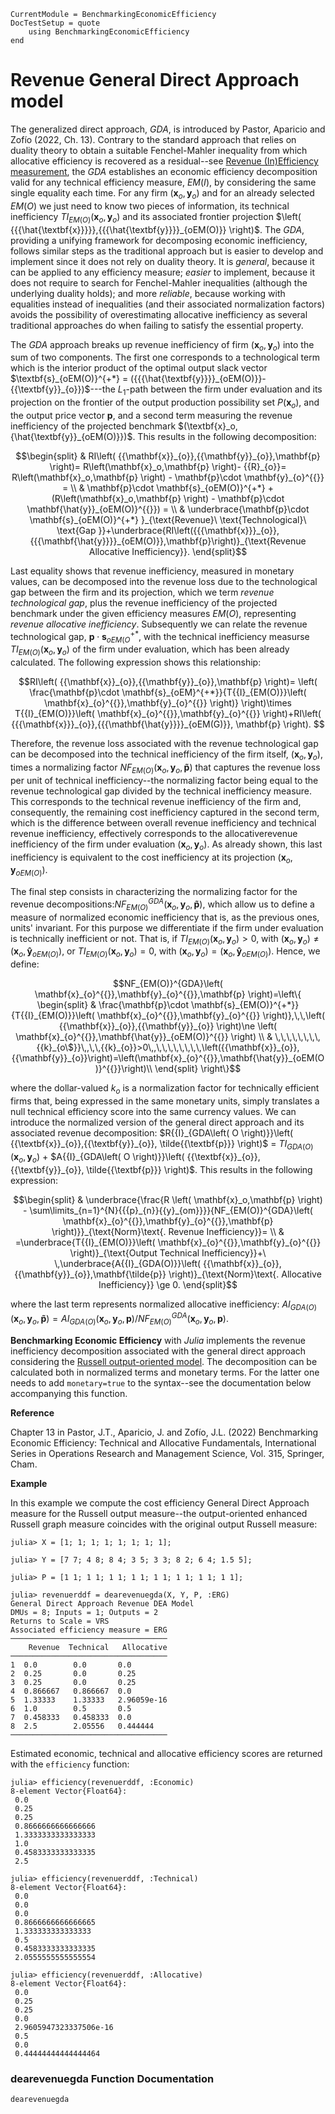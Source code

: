 ```@meta
CurrentModule = BenchmarkingEconomicEfficiency
DocTestSetup = quote
    using BenchmarkingEconomicEfficiency
end
```
# Revenue General Direct Approach model

The generalized direct approach, *GDA*, is introduced by Pastor, Aparicio and Zofío (2022, Ch. 13). Contrary to the standard approach that relies on duality theory to obtain a suitable Fenchel-Mahler inequality from which allocative efficiency is recovered as a residual--see [Revenue (In)Efficiency measurement](@ref), the *GDA* establishes an economic efficiency decomposition valid for any technical efficiency measure, $EM(I)$, by considering the same single equality each time. For any firm $\left( \textbf{x}_o,\textbf{y}_o\right)$ and for an already selected $EM(O)$ we just need to know two pieces of information, its technical inefficiency $T{{I}_{EM (O)}}\left( \textbf{x}_o,\textbf{y}_o \right)$ and its associated frontier projection $\left( {{{\hat{\textbf{x}}}}},{{{\hat{\textbf{y}}}}_{oEM(O)}} \right)$. The $GDA$, providing a unifying framework for decomposing economic inefficiency, follows similar steps as the traditional approach but is easier to develop and implement since it does not rely on duality theory. It is *general*, because it can be applied to any efficiency measure; *easier* to implement, because it does not require to search for Fenchel-Mahler inequalities (although the underlying duality holds); and more *reliable*, because working with equalities instead of inequalities (and their associated normalization factors) avoids the possibility of overestimating allocative inefficiency as several traditional approaches do when failing to satisfy the essential property.

The *GDA* approach breaks up revenue inefficiency of firm $\left( \textbf{x}_{o}^{{}},\textbf{y}_{o}^{{}} \right)$ into the sum of two components. The first one corresponds to a technological term which is the interior product of the optimal output slack vector $\textbf{s}_{oEM(O)}^{+*} = ({{{\hat{\textbf{y}}}}_{oEM(O)}}-{{\textbf{y}}_{o}})$---the $L_1$-path between the firm under evaluation and its projection on the frontier of the output production possibility set $P(\textbf{x}_o)$, and the output price vector $\textbf{p}$, and a second term measuring the revenue inefficiency of the projected benchmark $(\textbf{x}_o,{\hat{\textbf{y}}_{oEM(O)}})$. This results in the following decomposition:

```math
\begin{split}
& RI\left( {{\mathbf{x}}_{o}},{{\mathbf{y}}_{o}},\mathbf{p} \right)= R\left(\mathbf{x}_o,\mathbf{p} \right)- {{R}_{o}}= R\left(\mathbf{x}_o,\mathbf{p} \right) - \mathbf{p}\cdot \mathbf{y}_{o}^{{}} =    \\ 
& \mathbf{p}\cdot \mathbf{s}_{oEM(O)}^{+*} + (R\left(\mathbf{x}_o,\mathbf{p} \right) - \mathbf{p}\cdot \mathbf{\hat{y}}_{oEM(O)}^{{}}) = \\ 
& \underbrace{\mathbf{p}\cdot \mathbf{s}_{oEM(O)}^{+*} }_{\text{Revenue}\ \text{Technological}\ \text{Gap }}+\underbrace{RI\left({{{\mathbf{x}}}_{o}}, {{{\mathbf{\hat{y}}}}_{oEM(O)}},\mathbf{p}\right)}_{\text{Revenue Allocative Inefficiency}}. 
\end{split}
```
Last equality shows that revenue inefficiency, measured in monetary values, can be decomposed into the revenue loss due to the technological gap between the firm and its projection, which we term *revenue technological gap*, plus the revenue inefficiency of the projected benchmark under the given efficiency measures $EM(O)$, representing *revenue allocative inefficiency*.  Subsequently we can relate the revenue technological gap, $\mathbf{p}\cdot \mathbf{s}_{oEM(O}^{+*}$, with the technical inefficiency measurse $T{{I}_{EM(O)}}\left( {{\textbf{x}}_{o}},{{\textbf{y}}_{o}} \right)$ of the firm under evaluation, which has been already calculated. The following expression shows this relationship:  

```math
RI\left( {{\mathbf{x}}_{o}},{{\mathbf{y}}_{o}},\mathbf{p} \right)=  
 \left( \frac{\mathbf{p}\cdot \mathbf{s}_{oEM}^{+*}}{T{{I}_{EM(O)}}\left( \mathbf{x}_{o}^{{}},\mathbf{y}_{o}^{{}} \right)} \right)\times T{{I}_{EM(O)}}\left( \mathbf{x}_{o}^{{}},\mathbf{y}_{o}^{{}} \right)+RI\left( {{{\mathbf{x}}}_{o}},{{{\mathbf{\hat{y}}}}_{oEM(G)}}, \mathbf{p} \right).  
```

Therefore, the revenue loss associated with the revenue technological gap can be decomposed into the technical inefficiency of the firm itself, $\left( \mathbf{x}_{o}^{{}},\mathbf{y}_{o}^{{}} \right)$, times a normalizing factor $N{{F}_{EM(O)}}\left( {{\textbf{x}}_{o}},{{\textbf{y}}_{o}},\mathbf{\tilde{p}} \right)$ that captures the revenue loss per unit of technical inefficiency--the normalizing factor being equal to the revenue technological gap divided by the technical inefficiency measure. This corresponds to the technical revenue inefficiency of the firm and, consequently, the remaining cost inefficiency captured in the second term, which is the difference between overall revenue inefficiency and technical revenue inefficiency, effectively corresponds to the allocativerevenue inefficiency of the firm under evaluation $\left( \mathbf{x}_{o}^{{}},\mathbf{y}_{o}^{{}} \right)$. As already shown, this last inefficiency is equivalent to the cost inefficiency at its projection $\left( {{{\mathbf{x}_o}}},{{{\mathbf{y}}}_{oEM(O)}} \right)$. 

The final step consists in characterizing the normalizing factor for the revenue decompositions:$N{{F}_{EM(O)}^{GDA}}\left( {{\textbf{x}}_{o}},{{\textbf{y}}_{o}},\mathbf{\tilde{p}} \right)$, which allow us to define a measure of normalized economic inefficiency that is, as the previous ones, units' invariant. For this purpose we differentiate if the firm under evaluation is technically inefficient or not. That is, if $T{{I}_{EM(O)}}\left( {{\textbf{x}}_{o}},{{\textbf{y}}_{o}} \right)>0$, with $\left( {{\mathbf{x}}_{o}},{{\mathbf{y}}_{o}} \right)\ne \left( \mathbf{x}_{o}^{{}},\mathbf{\hat{y}}_{oEM(O)}^{{}} \right)$, or $T{{I}_{EM(O)}}\left( {{\textbf{x}}_{o}},{{\textbf{y}}_{o}} \right) = 0$, with $\left( {{\mathbf{x}}_{o}},{{\mathbf{y}}_{o}} \right) = \left( \mathbf{x}_{o}^{{}},\mathbf{\hat{y}}_{oEM(O)}^{{}} \right)$. Hence, we define:

```math
NF_{EM(O)}^{GDA}\left( \mathbf{x}_{o}^{{}},\mathbf{y}_{o}^{{}},\mathbf{p} \right)=\left\{ 
\begin{split}
& \frac{\mathbf{p}\cdot \mathbf{s}_{EM(O)}^{+*}}{T{{I}_{EM(O)}}\left( \mathbf{x}_{o}^{{}},\mathbf{y}_{o}^{{}} \right)},\,\,\left( {{\mathbf{x}}_{o}},{{\mathbf{y}}_{o}} \right)\ne \left( \mathbf{x}_{o}^{{}},\mathbf{\hat{y}}_{oEM(O)}^{{}} \right) \\ 
& \,\,\,\,\,\,\,\,{{k}_{o\$}}\,,\,\,{{k}_{o}}>0\,,\,\,\,\,\,\,\,\,\left({{\mathbf{x}}_{o}},{{\mathbf{y}}_{o}}\right)=\left(\mathbf{x}_{o}^{{}},\mathbf{\hat{y}}_{oEM(O)}^{{}}\right)\\
\end{split}
\right\}
```
where the dollar-valued $k_{o}$ is a normalization factor for technically efficient firms that, being expressed in the same monetary units, simply translates a null technical efficiency score into the same currency values. We can introduce the normalized version of the general direct approach and its associated revenue decomposition: $R{{I}_{GDA\left( O \right)}}\left( {{\textbf{x}}_{o}},{{\textbf{y}}_{o}}, \tilde{{\textbf{p}}} \right)$ = $T{{I}_{GDA\left( O \right)}}\left( {{\textbf{x}}_{o}},{{\textbf{y}}_{o}} \right)$ +  $A{{I}_{GDA\left( O \right)}}\left( {{\textbf{x}}_{o}},{{\textbf{y}}_{o}}, \tilde{{\textbf{p}}} \right)$. This results in the following expression: 

```math
\begin{split}
& \underbrace{\frac{R \left( \mathbf{x}_o,\mathbf{p} \right) - \sum\limits_{n=1}^{N}{{{p}_{n}}{{y}_{om}}}}{NF_{EM(O)}^{GDA}\left( \mathbf{x}_{o}^{{}},\mathbf{y}_{o}^{{}},\mathbf{p} \right)}}_{\text{Norm}\text{. Revenue Inefficiency}}= \\ 
& =\underbrace{T{{I}_{EM(O)}}\left( \mathbf{x}_{o}^{{}},\mathbf{y}_{o}^{{}} \right)}_{\text{Output Technical Inefficiency}}+\ \,\underbrace{A{{I}_{GDA(O)}}\left( {{\mathbf{x}}_{o}},{{\mathbf{y}}_{o}},\mathbf{\tilde{p}} \right)}_{\text{Norm}\text{. Allocative Inefficiency}} \ge 0.  
\end{split}
```

where the last term represents normalized allocative inefficiency: $A{{I}_{GDA(O)}}\left( {{\mathbf{x}}_{o}},{{\mathbf{y}}_{o}},\mathbf{\tilde{p}} \right) = A{{I}_{GDA(O)}}\left( {{\mathbf{x}}_{o}},{{\mathbf{y}}_{o}},\mathbf{p}\right) / NF_{EM(O)}^{GDA}\left(\mathbf{x}_{o}^{{}},\mathbf{y}_{o}^{{}},\mathbf{p} \right)$.

**Benchmarking Economic Efficiency** with *Julia* implements the revenue inefficiency decomposition associated with the general direct approach considering the [Russell output-oriented model](https://javierbarbero.github.io/DataEnvelopmentAnalysis.jl/stable/technical/russell/#Russell-Output-Model). The decomposition can be calculated both in normalized terms and monetary terms. For the latter one needs to add `monetary=true` to the syntax--see the documentation below accompanying this function.  

**Reference**

Chapter 13 in Pastor, J.T., Aparicio, J. and Zofío, J.L. (2022) Benchmarking Economic Efficiency: Technical and Allocative Fundamentals, International Series in Operations Research and Management Science, Vol. 315,  Springer, Cham. 

**Example**

In this example we compute the cost efficiency General Direct Approach measure for the Russell output measure--the output-oriented enhanced Russell graph measure coincides with the original output Russell measure:

```jldoctest 1
julia> X = [1; 1; 1; 1; 1; 1; 1; 1];

julia> Y = [7 7; 4 8; 8 4; 3 5; 3 3; 8 2; 6 4; 1.5 5];

julia> P = [1 1; 1 1; 1 1; 1 1; 1 1; 1 1; 1 1; 1 1];

julia> revenuerddf = dearevenuegda(X, Y, P, :ERG)
General Direct Approach Revenue DEA Model 
DMUs = 8; Inputs = 1; Outputs = 2
Returns to Scale = VRS
Associated efficiency measure = ERG
───────────────────────────────────
    Revenue  Technical   Allocative
───────────────────────────────────
1  0.0        0.0       0.0
2  0.25       0.0       0.25
3  0.25       0.0       0.25
4  0.866667   0.866667  0.0
5  1.33333    1.33333   2.96059e-16
6  1.0        0.5       0.5
7  0.458333   0.458333  0.0
8  2.5        2.05556   0.444444
───────────────────────────────────
```

Estimated economic, technical and allocative efficiency scores are returned with the `efficiency` function:
```jldoctest 1
julia> efficiency(revenuerddf, :Economic)
8-element Vector{Float64}:
 0.0
 0.25
 0.25
 0.8666666666666666
 1.3333333333333333
 1.0
 0.4583333333333335
 2.5
```
```jldoctest 1
julia> efficiency(revenuerddf, :Technical)
8-element Vector{Float64}:
 0.0
 0.0
 0.0
 0.8666666666666665
 1.333333333333333
 0.5
 0.4583333333333335
 2.0555555555555554
```
```jldoctest 1
julia> efficiency(revenuerddf, :Allocative)
8-element Vector{Float64}:
 0.0
 0.25
 0.25
 0.0
 2.9605947323337506e-16
 0.5
 0.0
 0.44444444444444464
```

### dearevenuegda Function Documentation

```@docs
dearevenuegda
```

